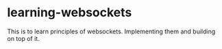 # learning-websockets
This is to learn principles of websockets. Implementing them and building on top of it.
